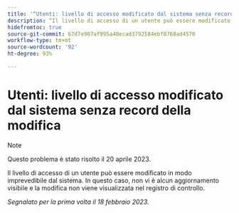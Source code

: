 ```yaml
---
title: '“Utenti: livello di accesso modificato dal sistema senza record della modifica”'
description: “Il livello di accesso di un utente può essere modificato in modo imprevedibile dal sistema. In questo caso, non vi è alcun aggiornamento visibile e la modifica non viene visualizzata nel registro di controllo.”
hidefromtoc: true
source-git-commit: 67d7e907af995a40ecad3792584ebf8768ad4570
workflow-type: tm+mt
source-wordcount: '92'
ht-degree: 93%

---
```



# Utenti: livello di accesso modificato dal sistema senza record della modifica

>[!NOTE]
>
>Questo problema è stato risolto il 20 aprile 2023.

Il livello di accesso di un utente può essere modificato in modo imprevedibile dal sistema. In questo caso, non vi è alcun aggiornamento visibile e la modifica non viene visualizzata nel registro di controllo.

_Segnalato per la prima volta il 18 febbraio 2023._

